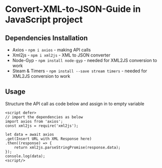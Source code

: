 # Convert-XML-to-JSON-Guide in JavaScript project

## Dependencies Installation
<ul>
  <li>Axios - <code>npm i axios</code> - making API calls</li>
  <li>Xml2js - <code>npm i xml2js</code> - XML to JSON converter</li>
  <li>Node-Gyp - <code>npm install node-gyp</code> - needed for XML2JS conversion to work </li>
  <li>Steam & Timers - <code>npm install --save stream timers</code> - needed for XML2JS conversion to work</li>
</ul>

## Usage
Structure the API call as code below and assign in to empty variable
<br/>
```
<script defer>
// import the dependencies as below
import axios from 'axios';
const xml2js = require('xml2js');

let data = await axios
.get(Insert URL with XML Response here)
.then((response) => {
    return xml2js.parseStringPromise(response.data);
});
console.log(data);
<script/>
```


